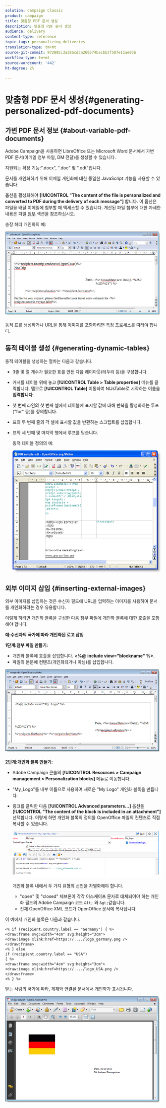 ```yaml
---
solution: Campaign Classic
product: campaign
title: 맞춤형 PDF 문서 생성
description: 맞춤형 PDF 문서 생성
audience: delivery
content-type: reference
topic-tags: personalizing-deliveries
translation-type: tm+mt
source-git-commit: 972885c3a38bcd3a260574bacbb3f507e11ae05b
workflow-type: tm+mt
source-wordcount: '442'
ht-degree: 2%

---
```



# 맞춤형 PDF 문서 생성{#generating-personalized-pdf-documents}

## 가변 PDF 문서 정보 {#about-variable-pdf-documents}

Adobe Campaign을 사용하면 LibreOffice 또는 Microsoft Word 문서에서 가변 PDF 문서(이메일 첨부 파일, DM 전달)를 생성할 수 있습니다.

지원되는 확장 기능:&quot;.docx&quot;, &quot;.doc&quot; 및 &quot;.odt&quot;입니다.

문서를 개인화하기 위해 이메일 개인화에 대한 동일한 JavaScript 기능을 사용할 수 있습니다.

옵션을 활성화해야 **[!UICONTROL "The content of the file is personalized and converted to PDF during the delivery of each message"]** 합니다. 이 옵션은 파일을 배달 이메일에 첨부할 때 액세스할 수 있습니다. 계산된 파일 첨부에 대한 자세한 내용은 파일 [첨부](../../delivery/using/attaching-files.md) 섹션을 참조하십시오.

송장 헤더 개인화의 예:

![](assets/s_ncs_pdf_simple.png)

동적 표를 생성하거나 URL을 통해 이미지를 포함하려면 특정 프로세스를 따라야 합니다.

## 동적 테이블 생성 {#generating-dynamic-tables}

동적 테이블을 생성하는 절차는 다음과 같습니다.

* 3줄 및 열 개수가 필요한 표를 만든 다음 레이아웃(테두리 등)을 구성합니다.
* 커서를 테이블 위에 놓고 **[!UICONTROL Table > Table properties]** 메뉴를 클릭합니다. 탭으로 **[!UICONTROL Table]** 이동하여 NlJsTable로 시작하는 이름을 **입력합니다**.
* 첫 번째 라인의 첫 번째 셀에서 테이블에 표시할 값에 대해 반복을 활성화하는 루프(&quot;for&quot; 등)를 정의합니다.
* 표의 두 번째 줄의 각 셀에 표시할 값을 반환하는 스크립트를 삽입합니다.
* 표의 세 번째 및 마지막 행에서 루프를 닫습니다.

   동적 테이블 정의의 예:

   ![](assets/s_ncs_pdf_table.png)

## 외부 이미지 삽입 {#inserting-external-images}

외부 이미지를 삽입하는 것은 수신자 필드에 URL을 입력하는 이미지를 사용하여 문서를 개인화하려는 경우 유용합니다.

이렇게 하려면 개인화 블록을 구성한 다음 첨부 파일에 개인화 블록에 대한 호출을 포함해야 합니다.

**예:수신자의 국가에 따라 개인화된 로고 삽입**

**1단계:첨부 파일 만들기:**

* 개인화 블록에 호출을 삽입합니다. **&lt;%@ include view=&quot;blockname&quot; %>**.
* 파일의 본문에 컨텐츠(개인화되거나 아님)를 삽입합니다.

![](assets/s_ncs_open_office_blocdeperso.png)

**2단계:개인화 블록 만들기:**

* Adobe Campaign 콘솔의 **[!UICONTROL Resources > Campaign management > Personalization blocks]** 메뉴로 이동합니다.
* &quot;My_Logo&quot;를 내부 이름으로 사용하여 새로운 &quot;My Logo&quot; 개인화 블록을 만듭니다.
* 링크를 클릭한 다음 **[!UICONTROL Advanced parameters...]** 옵션을 **[!UICONTROL "The content of the block is included in an attachment"]** 선택합니다. 이렇게 하면 개인화 블록의 정의를 OpenOffice 파일의 컨텐츠로 직접 복사할 수 있습니다.

   ![](assets/s_ncs_pdf_bloc_option.png)

   개인화 블록 내에서 두 가지 유형의 선언을 차별화해야 합니다.

   * &quot;open&quot; 및 &quot;closed&quot; 체브론이 각각 이스케이프 문자로 대체되어야 하는 개인화 필드의 Adobe Campaign 코드 `&lt;` 와 `&gt;`같습니다.
   * 전체 OpenOffice XML 코드가 OpenOffice 문서에 복사됩니다.

이 예에서 개인화 블록은 다음과 같습니다.

```
<% if (recipient.country.label == "Germany") { %>
<draw:frame svg:width="4cm" svg:height="3cm">
<draw:image xlink:href=https://..../logo_germany.png />
</draw:frame>
<% } else
if (recipient.country.label == "USA")
{ %>
<draw:frame svg:width="4cm" svg:height="3cm">
<draw:image xlink:href=https://..../logo_USA.png />
</draw:frame>
<% } %>
```

받는 사람의 국가에 따라, 게재와 연결된 문서에서 개인화가 표시됩니다.

![](assets/s_ncs_pdf_result.png)
